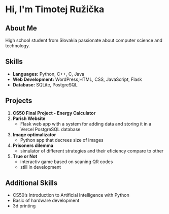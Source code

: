 # Hi, I'm Timotej Ružička

## About Me
High school student from Slovakia passionate about computer science and technology.

## Skills
- **Languages:** Python, C++, C, Java
- **Web Development:** WordPress,HTML, CSS, JavaScript, Flask
- **Database:** SQLite, PostgreSQL

## Projects
1. **CS50 Final Project - Energy Calculator**
2. **Parish Website**
    - Flask web app with a system for adding data and storing it in a Vercel PostgreSQL database
3. **Image optimalizator**
   - Python app that decrees size of images
4. **Prisoners dilemma**
   - simulator of different strategies and their eficiency compare to other
5. **True or Not**
   - interactiv game based on scaning QR codes
   - still in development

## Additional Skills
- CS50’s Introduction to Artificial Intelligence with Python
- Basic of hardware development
- 3d printing
